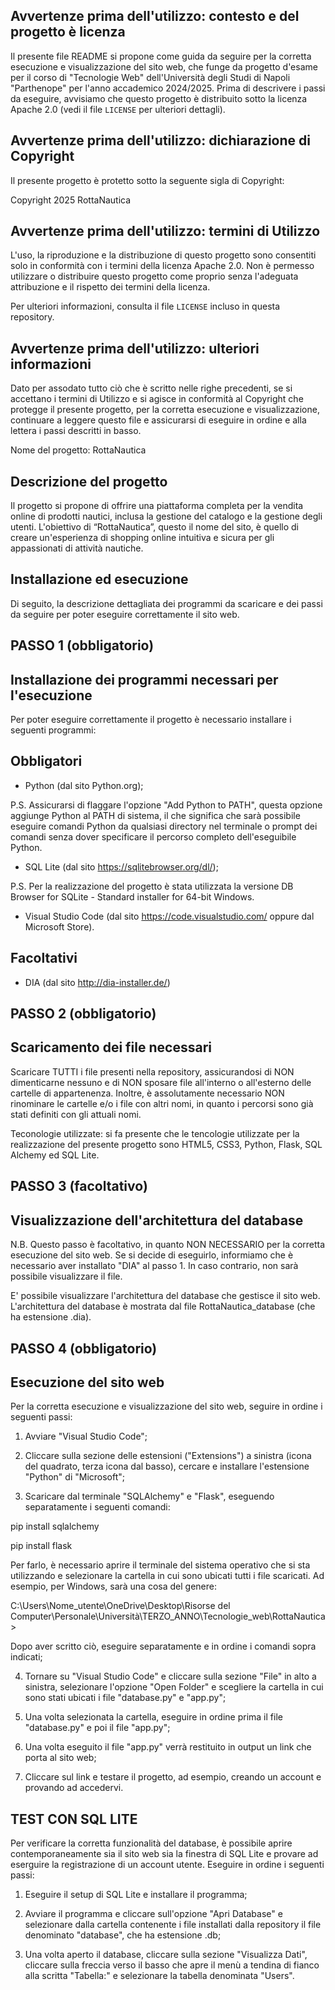 Avvertenze prima dell'utilizzo: contesto e del progetto è licenza
------------------------------------------------------------
Il presente file README si propone come guida da seguire per la corretta esecuzione e visualizzazione del sito web, che funge da progetto d'esame per il corso di "Tecnologie Web" dell'Università degli Studi di Napoli "Parthenope" per l'anno accademico 2024/2025. Prima di descrivere i passi da eseguire, avvisiamo che questo progetto è distribuito sotto la licenza Apache 2.0 (vedi il file `LICENSE` per ulteriori dettagli).

Avvertenze prima dell'utilizzo: dichiarazione di Copyright
----------------------------------------------------------
Il presente progetto è protetto sotto la seguente sigla di Copyright:

Copyright 2025 RottaNautica

Avvertenze prima dell'utilizzo: termini di Utilizzo
----------------------------------------------------
L'uso, la riproduzione e la distribuzione di questo progetto sono consentiti solo in conformità con i termini della licenza Apache 2.0. Non è permesso utilizzare o distribuire questo progetto come proprio senza l'adeguata attribuzione e il rispetto dei termini della licenza.

Per ulteriori informazioni, consulta il file `LICENSE` incluso in questa repository.

Avvertenze prima dell'utilizzo: ulteriori informazioni
-----------------------------------------------------
Dato per assodato tutto ciò che è scritto nelle righe precedenti, se si accettano i termini di Utilizzo e si agisce in conformità al Copyright che protegge il presente progetto, per la corretta esecuzione e visualizzazione, continuare a leggere questo file e assicurarsi di eseguire in ordine e alla lettera i passi descritti in basso. 

Nome del progetto: RottaNautica

Descrizione del progetto
------------------------
Il progetto si propone di offrire una piattaforma completa per la vendita online di prodotti nautici, inclusa la gestione del catalogo e la gestione degli utenti. L'obiettivo di “RottaNautica”, questo il nome del sito, è quello di creare un'esperienza di shopping online intuitiva e sicura per gli appassionati di attività nautiche.

Installazione ed esecuzione
---------------------------
Di seguito, la descrizione dettagliata dei programmi da scaricare e dei passi da seguire per poter eseguire correttamente il sito web.

PASSO 1 (obbligatorio)
-------
Installazione dei programmi necessari per l'esecuzione
------------------------------------------------------
Per poter eseguire correttamente il progetto è necessario installare i seguenti programmi:

Obbligatori
-----------

- Python (dal sito Python.org);

P.S. Assicurarsi di flaggare l'opzione "Add Python to PATH", questa opzione aggiunge Python al PATH di sistema, il che significa che sarà possibile eseguire comandi Python da qualsiasi directory nel terminale o prompt dei comandi senza dover specificare il percorso completo dell'eseguibile Python.

- SQL Lite (dal sito https://sqlitebrowser.org/dl/);

P.S. Per la realizzazione del progetto è stata utilizzata la versione DB Browser for SQLite - Standard installer for 64-bit Windows.

- Visual Studio Code (dal sito https://code.visualstudio.com/ oppure dal Microsoft Store).

Facoltativi
-----------

- DIA (dal sito http://dia-installer.de/)


PASSO 2 (obbligatorio)
-------
Scaricamento dei file necessari
--------------------------------
Scaricare TUTTI i file presenti nella repository, assicurandosi di NON dimenticarne nessuno e di NON sposare file all'interno o all'esterno delle cartelle di appartenenza. Inoltre, è assolutamente necessario NON rinominare le cartelle e/o i file con altri nomi, in quanto i percorsi sono già stati definiti con gli attuali nomi.

Teconologie utilizzate: si fa presente che le tencologie utilizzate per la realizzazione del presente progetto sono HTML5, CSS3, Python, Flask, SQL Alchemy ed SQL Lite.


PASSO 3 (facoltativo)
-------
Visualizzazione dell'architettura del database
----------------------------------------------
N.B. Questo passo è facoltativo, in quanto NON NECESSARIO per la corretta esecuzione del sito web. Se si decide di eseguirlo, informiamo che è necessario aver installato "DIA" al passo 1. In caso contrario, non sarà possibile visualizzare il file. 

E' possibile visualizzare l'architettura del database che gestisce il sito web. L'architettura del database è mostrata dal file RottaNautica_database (che ha estensione .dia).


PASSO 4 (obbligatorio)
-------
Esecuzione del sito web
-----------------------
Per la corretta esecuzione e visualizzazione del sito web, seguire in ordine i seguenti passi:

1) Avviare "Visual Studio Code";

2) Cliccare sulla sezione delle estensioni ("Extensions") a sinistra (icona del quadrato, terza icona dal basso), cercare e installare l'estensione "Python" di "Microsoft";

3) Scaricare dal terminale "SQLAlchemy" e "Flask", eseguendo separatamente i seguenti comandi:

pip install sqlalchemy

pip install flask

Per farlo, è necessario aprire il terminale del sistema operativo che si sta utilizzando e selezionare la cartella in cui sono ubicati tutti i file scaricati. Ad esempio, per Windows, sarà una cosa del genere:

C:\Users\Nome_utente\OneDrive\Desktop\Risorse del Computer\Personale\Università\TERZO_ANNO\Tecnologie_web\RottaNautica>

Dopo aver scritto ciò, eseguire separatamente e in ordine i comandi sopra indicati;

4) Tornare su "Visual Studio Code" e cliccare sulla sezione "File" in alto a sinistra, selezionare l'opzione "Open Folder" e scegliere la cartella in cui sono stati ubicati i file "database.py" e "app.py";

5) Una volta selezionata la cartella, eseguire in ordine prima il file "database.py" e poi il file "app.py";

6) Una volta eseguito il file "app.py" verrà restituito in output un link che porta al sito web;

7) Cliccare sul link e testare il progetto, ad esempio, creando un account e provando ad accedervi.

TEST CON SQL LITE
-----------------
Per verificare la corretta funzionalità del database, è possibile aprire contemporaneamente sia il sito web sia la finestra di SQL Lite e provare ad eserguire la registrazione di un account utente. Eseguire in ordine i seguenti passi:

1) Eseguire il setup di SQL Lite e installare il programma;

2) Avviare il programma e cliccare sull'opzione "Apri Database" e selezionare dalla cartella contenente i file installati dalla repository il file denominato "database", che ha estensione .db;

3) Una volta aperto il database, cliccare sulla sezione "Visualizza Dati", cliccare sulla freccia verso il basso che apre il menù a tendina di fianco alla scritta "Tabella:" e selezionare la tabella denominata "Users".

